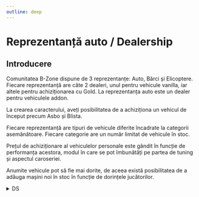```yaml
---
outline: deep
---
```


# Reprezentanță auto / Dealership

## Introducere

Comunitatea B-Zone dispune de 3 reprezentanțe: Auto, Bărci și Elicoptere. Fiecare reprezentanță are câte 2 dealeri, unul pentru vehicule vanilla, iar altele pentru achiziționarea cu Gold. La reprezentanța auto este un dealer pentru vehiculele addon.

La crearea caracterului, aveți posibilitatea de a achiziționa un vehicul de început precum Asbo și Blista.

Fiecare reprezentanță are tipuri de vehicule diferite încadrate la categorii asemănătoare. Fiecare categorie are un număr limitat de vehicule în stoc.

Prețul de achiziționare al vehiculelor personale este gândit în funcție de performanța acestora, modul în care se pot îmbunătăți pe partea de tuning și aspectul caroseriei.

Anumite vehicule pot să fie mai dorite, de aceea există posibilitatea de a adăuga mașini noi în stoc în funcție de dorințele jucătorilor.

<details>
  <summary>DS</summary>
  <img src="https://assets.b-zone.ro/images/wiki/dealership.gif" alt="DS">
</details>